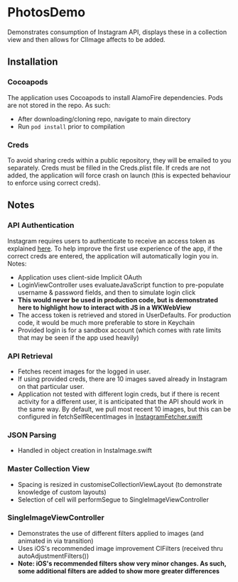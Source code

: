 # PhotosDemo

Demonstrates consumption of Instagram API, displays these in a collection view and then allows for CIImage affects to be added.

## Installation

### Cocoapods

The application uses Cocoapods to install AlamoFire dependencies. Pods are not stored in the repo. As such:

- After downloading/cloning repo, navigate to main directory
- Run ```pod install``` prior to compilation

### Creds

To avoid sharing creds within a public repository, they will be emailed to you separately. Creds must be filled in the Creds.plist file. If creds are not added, the application will force crash on launch (this is expected behaviour to enforce using correct creds).

## Notes

### API Authentication

Instagram requires users to authenticate to receive an access token as explained [here](https://www.instagram.com/developer/authentication/). To help improve the first use experience of the app, if the correct creds are entered, the application will automatically login you in. Notes:

- Application uses client-side Implicit OAuth
- LoginViewController uses evaluateJavaScript function to pre-populate username & password fields, and then to simulate login click
- **This would never be used in production code, but is demonstrated here to highlight how to interact with JS in a WKWebView**
- The access token is retrieved and stored in UserDefaults. For production code, it would be much more preferable to store in Keychain
- Provided login is for a sandbox account (which comes with rate limits that may be seen if the app used heavily)

### API Retrieval

- Fetches recent images for the logged in user.
- If using provided creds, there are 10 images saved already in Instagram on that particular user.
- Application not tested with different login creds, but if there is recent activity for a different user, it is anticipated that the API should work in the same way. By default, we pull most recent 10 images, but this can be configured in fetchSelfRecentImages in [InstagramFetcher.swift](PhotosDemo/PhotosDemo/InstagramFetcher.swift)

### JSON Parsing

- Handled in object creation in InstaImage.swift

### Master Collection View

- Spacing is resized in customiseCollectionViewLayout (to demonstrate knowledge of custom layouts)
- Selection of cell will performSegue to SingleImageViewController

### SingleImageViewController

- Demonstrates the use of different filters applied to images (and animated in via transition)
- Uses iOS's recommended image improvement CIFilters (received thru autoAdjustmentFilters())
- **Note: iOS's recommended filters show very minor changes. As such, some additional filters are added to show more greater differences**
